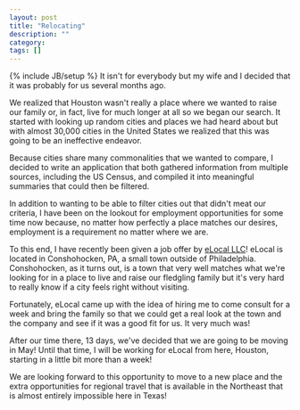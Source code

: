 ```yaml
---
layout: post
title: "Relocating"
description: ""
category:
tags: []
---
```

{% include JB/setup %}
It isn't for everybody but my wife and I decided that it was probably for us several months ago.

We realized that Houston wasn't really a place where we wanted to raise our family or, in fact, live for much longer at all so we began our search.  It started with looking up random cities and places we had heard about but with almost 30,000 cities in the United States we realized that this was going to be an ineffective endeavor.

Because cities share many commonalities that we wanted to compare, I decided to write an application that both gathered information from multiple sources, including the US Census, and compiled it into meaningful summaries that could then be filtered.

In addition to wanting to be able to filter cities out that didn't meat our criteria, I have been on the lookout for employment opportunities for some time now because, no matter how perfectly a place matches our desires, employment is a requirement no matter where we are.

To this end, I have recently been given a job offer by [eLocal LLC][elocal]!  eLocal is located in Conshohocken, PA, a small town outside of Philadelphia.  Conshohocken, as it turns out, is a town that very well matches what we're looking for in a place to live and raise our fledgling family but it's very hard to really know if a city feels right without visiting.

[elocal]: http://www.elocal.com

Fortunately, eLocal came up with the idea of hiring me to come consult for a week and bring the family so that we could get a real look at the town and the company and see if it was a good fit for us.  It very much was!

After our time there, 13 days, we've decided that we are going to be moving in May!  Until that time, I will be working for eLocal from here, Houston, starting in a little bit more than a week!

We are looking forward to this opportunity to move to a new place and the extra opportunities for regional travel that is available in the Northeast that is almost entirely impossible here in Texas!